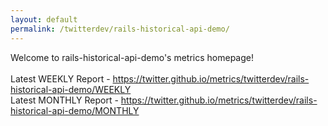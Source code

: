 ```yaml
---
layout: default
permalink: /twitterdev/rails-historical-api-demo/
---
```

Welcome to rails-historical-api-demo's metrics homepage!
<br><br>
Latest WEEKLY Report - <a href="https://twitter.github.io/metrics/twitterdev/rails-historical-api-demo/WEEKLY">https://twitter.github.io/metrics/twitterdev/rails-historical-api-demo/WEEKLY</a>
<br>
Latest MONTHLY Report - <a href="https://twitter.github.io/metrics/twitterdev/rails-historical-api-demo/MONTHLY">https://twitter.github.io/metrics/twitterdev/rails-historical-api-demo/MONTHLY</a>
<br>
